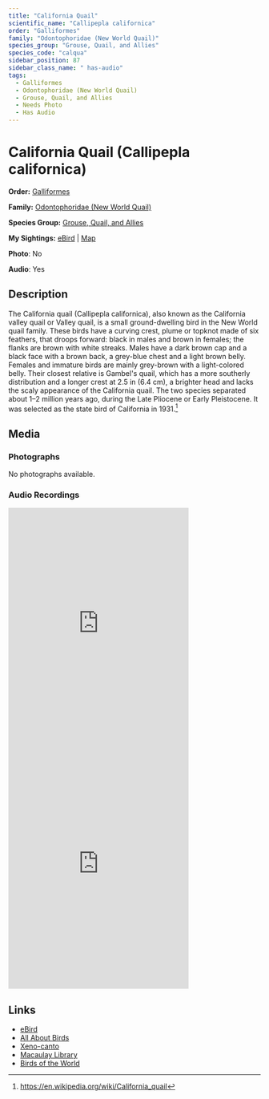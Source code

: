 ```yaml
---
title: "California Quail"
scientific_name: "Callipepla californica"
order: "Galliformes"
family: "Odontophoridae (New World Quail)"
species_group: "Grouse, Quail, and Allies"
species_code: "calqua"
sidebar_position: 87
sidebar_class_name: " has-audio"
tags: 
  - Galliformes
  - Odontophoridae (New World Quail)
  - Grouse, Quail, and Allies
  - Needs Photo
  - Has Audio
---
```


# California Quail (Callipepla californica)

**Order:** [Galliformes](/tags/galliformes)

**Family:** [Odontophoridae (New World Quail)](/tags/odontophoridae-new-world-quail)

**Species Group:** [Grouse, Quail, and Allies](/tags/grouse-quail-and-allies)

**My Sightings:** [eBird](https://ebird.org/lifelist?r=world&time=life&spp=calqua) | [Map](/map?species_code=calqua)

**Photo**: No 

**Audio**: Yes

## Description
The California quail (Callipepla californica), also known as the California valley quail or Valley quail, is a small ground-dwelling bird in the New World quail family. These birds have a curving crest, plume or topknot   made of six feathers, that droops forward: black in males and brown in females; the flanks are brown with white streaks. Males have a dark brown cap and a black face with a brown back, a grey-blue chest and a light brown belly. Females and immature birds are mainly grey-brown with a light-colored belly.
Their closest relative is Gambel's quail, which has a more southerly distribution and a longer crest at 2.5 in (6.4 cm), a brighter head and lacks the scaly appearance of the California quail. The two species separated about 1–2 million years ago, during the Late Pliocene or Early Pleistocene. It was selected as the state bird of California in 1931.[^1]

[^1]: https://en.wikipedia.org/wiki/California_quail

## Media
### Photographs
No photographs available.

### Audio Recordings
<iframe src="https://macaulaylibrary.org/asset/626995523/embed" width="360" height="480" frameborder="0" allowfullscreen></iframe>
<iframe src="https://macaulaylibrary.org/asset/626995524/embed" width="360" height="480" frameborder="0" allowfullscreen></iframe>

## Links
* [eBird](https://ebird.org/species/calqua) 
* [All About Birds](https://www.allaboutbirds.org/guide/calqua) 
* [Xeno-canto](https://www.xeno-canto.org/species/callipepla-californica) 
* [Macaulay Library](https://search.macaulaylibrary.org/catalog?taxonCode=calqua&sort=rating_rank_desc)
* [Birds of the World](https://birdsoftheworld.org/bow/species/calqua)
